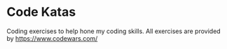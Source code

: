 # Code Katas

Coding exercises to help hone my coding skills. 
All exercises are provided by <https://www.codewars.com/>